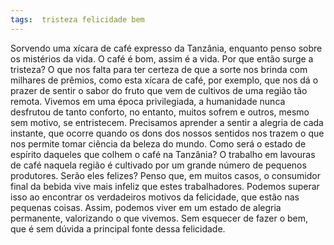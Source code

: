 ```yaml
---
tags:  tristeza felicidade bem
---
```

Sorvendo uma xícara de café expresso da Tanzânia, enquanto penso sobre os mistérios da vida. O café é bom, assim é a vida. Por que então surge a tristeza? O que nos falta para ter certeza de que a sorte nos brinda com milhares de prêmios, como esta xícara de café, por exemplo, que nos dá o prazer de sentir o sabor do fruto que vem de cultivos de uma região tão remota.
Vivemos em uma época privilegiada, a humanidade nunca desfrutou de tanto conforto, no entanto, muitos sofrem e outros, mesmo sem motivo, se entristecem. Precisamos aprender a sentir a alegria de cada instante, que ocorre quando os dons dos nossos sentidos nos trazem o que nos permite tomar ciência da beleza do mundo.
Como será o estado de espírito daqueles que colhem o café na Tanzânia? O trabalho em lavouras de café naquela região é cultivado por um grande número de pequenos produtores. Serão eles felizes? Penso que, em muitos casos, o consumidor final da bebida vive mais infeliz que estes trabalhadores.
Podemos superar isso ao encontrar os verdadeiros motivos da felicidade, que estão nas pequenas coisas. Assim, podemos viver em um estado de alegria permanente, valorizando o que vivemos. Sem esquecer de fazer o bem, que é sem dúvida a principal fonte dessa felicidade. 
